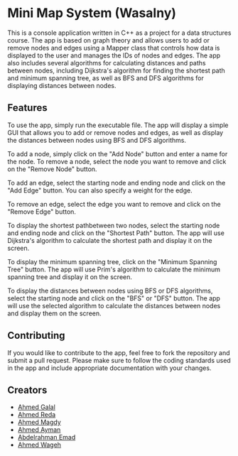 # Mini Map System (Wasalny)

This is a console application written in C++ as a project for a data structures course. The app is based on graph theory and allows users to add or remove nodes and edges using a Mapper class that controls how data is displayed to the user and manages the IDs of nodes and edges. The app also includes several algorithms for calculating distances and paths between nodes, including Dijkstra's algorithm for finding the shortest path and minimum spanning tree, as well as BFS and DFS algorithms for displaying distances between nodes.

## Features

To use the app, simply run the executable file. The app will display a simple GUI that allows you to add or remove nodes and edges, as well as display the distances between nodes using BFS and DFS algorithms.

To add a node, simply click on the "Add Node" button and enter a name for the node. To remove a node, select the node you want to remove and click on the "Remove Node" button.

To add an edge, select the starting node and ending node and click on the "Add Edge" button. You can also specify a weight for the edge.

To remove an edge, select the edge you want to remove and click on the "Remove Edge" button.

To display the shortest pathbetween two nodes, select the starting node and ending node and click on the "Shortest Path" button. The app will use Dijkstra's algorithm to calculate the shortest path and display it on the screen.

To display the minimum spanning tree, click on the "Minimum Spanning Tree" button. The app will use Prim's algorithm to calculate the minimum spanning tree and display it on the screen.

To display the distances between nodes using BFS or DFS algorithms, select the starting node and click on the "BFS" or "DFS" button. The app will use the selected algorithm to calculate the distances between nodes and display them on the screen.

## Contributing

If you would like to contribute to the app, feel free to fork the repository and submit a pull request. Please make sure to follow the coding standards used in the app and include appropriate documentation with your changes.

## Creators

- [Ahmed Galal](https://github.com/1AhmedGalal)
- [Ahmed Reda](https://github.com/ahmedredaooooo)
- [Ahmed Magdy](https://github.com/AbdelrahmanEmad99)
- [Ahmed Ayman](https://github.com/AhmedAymanMo)
- [Abdelrahman Emad](https://github.com/AbdelrahmanEmad99)
- [Ahmed Wageh](https://github.com/Ahmed4474)
